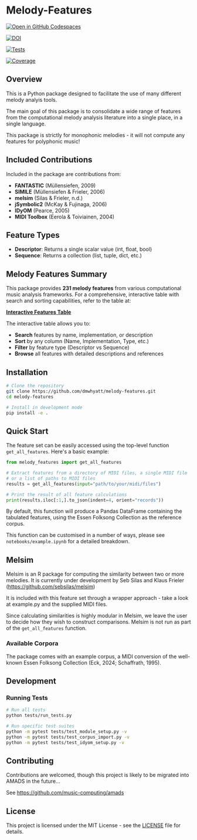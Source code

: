 # Melody-Features

[![Open in GitHub Codespaces](https://github.com/codespaces/badge.svg)](https://github.com/codespaces/new?hide_repo_select=true&ref=main&repo=1023590972)

[![DOI](https://zenodo.org/badge/1023590972.svg)](https://doi.org/10.5281/zenodo.16894207)

[![Tests](https://github.com/dmwhyatt/melody-features/workflows/Tests/badge.svg)](https://github.com/dmwhyatt/melody-features/actions)

[![Coverage](https://codecov.io/gh/dmwhyatt/melody-features/branch/main/graph/badge.svg)](https://codecov.io/gh/dmwhyatt/melody-features)

## Overview
This is a Python package designed to facilitate the use of many different melody analyis tools. 

The main goal of this package is to consolidate a wide range of features from the computational melody analysis literature
into a single place, in a single language.

This package is strictly for monophonic melodies - it will not compute any features for polyphonic music!


## Included Contributions

Included in the package are contributions from:

- **FANTASTIC** (Müllensiefen, 2009)
- **SIMILE** (Müllensiefen & Frieler, 2006)
- **melsim** (Silas & Frieler, n.d.)
- **jSymbolic2** (McKay & Fujinaga, 2006)
- **IDyOM** (Pearce, 2005)
- **MIDI Toolbox** (Eerola & Toiviainen, 2004)

## Feature Types

- **Descriptor**: Returns a single scalar value (int, float, bool)
- **Sequence**: Returns a collection (list, tuple, dict, etc.)


## Melody Features Summary

This package provides **231 melody features** from various computational music analysis frameworks. For a comprehensive, interactive table with search and sorting capabilities, refer to the table at:

**[Interactive Features Table](https://dmwhyatt.github.io/feature_set/)**

The interactive table allows you to:
- **Search** features by name, implementation, or description
- **Sort** by any column (Name, Implementation, Type, etc.)
- **Filter** by feature type (Descriptor vs Sequence)
- **Browse** all features with detailed descriptions and references

## Installation

```bash
# Clone the repository
git clone https://github.com/dmwhyatt/melody-features.git
cd melody-features

# Install in development mode
pip install -e .
```

## Quick Start

The feature set can be easily accessed using the top-level function `get_all_features`. Here's a basic example:

```python
from melody_features import get_all_features

# Extract features from a directory of MIDI files, a single MIDI file
# or a list of paths to MIDI files
results = get_all_features(input="path/to/your/midi/files")

# Print the result of all feature calculations
print(results.iloc[:1,].to_json(indent=4, orient="records"))

```

By default, this function will produce a Pandas DataFrame containing the tabulated features, using the Essen Folksong Collection as the reference corpus.


This function can be customised in a number of ways, please see `notebooks/example.ipynb` for a detailed breakdown.

## Melsim

Melsim is an R package for computing the similarity between two or more melodies. It is currently under development by Seb Silas and Klaus Frieler (https://github.com/sebsilas/melsim)

It is included with this feature set through a wrapper approach - take a look at example.py and the supplied MIDI files.

Since calculating similarities is highly modular in Melsim, we leave the user to decide how they wish to construct comparisons. Melsim is not run as part of the `get_all_features` function.

### Available Corpora

The package comes with an example corpus, a MIDI conversion of the well-known Essen Folksong Collection (Eck, 2024; Schaffrath, 1995).

## Development

### Running Tests

```bash
# Run all tests
python tests/run_tests.py

# Run specific test suites
python -m pytest tests/test_module_setup.py -v
python -m pytest tests/test_corpus_import.py -v
python -m pytest tests/test_idyom_setup.py -v
```

## Contributing

Contributions are welcomed, though this project is likely to be migrated into AMADS in the future...

See https://github.com/music-computing/amads

## License

This project is licensed under the MIT License - see the [LICENSE](LICENSE) file for details.
